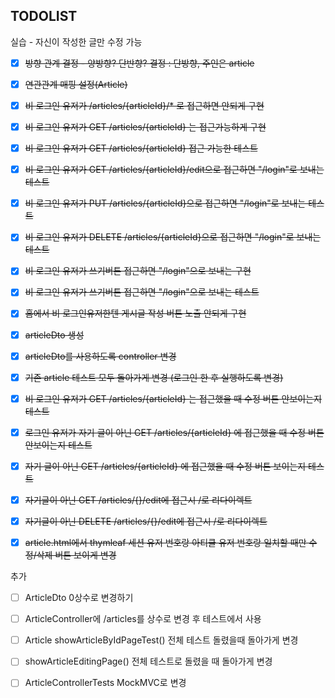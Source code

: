 ## TODOLIST

실습 - 자신이 작성한 글만 수정 가능

- [x] ~~방향 관계 결정 - 양방향? 단반향? 결정 : 단방향, 주인은 article~~
- [x] ~~연관관계 매핑 설정(Article)~~
- [x] ~~비 로그인 유저가 /articles/{articleId}/* 로 접근하면 안되게 구현~~
- [x] ~~비 로그인 유저가 GET /articles/{articleId} 는 접근가능하게 구현~~
- [x] ~~비 로그인 유저가 GET /articles/{articleId} 접근 가능한 테스트~~
- [x] ~~비 로그인 유저가 GET /articles/{articleId}/edit으로 접근하면 "/login"로 보내는 테스트~~
- [x] ~~비 로그인 유저가 PUT /articles/{articleId}으로 접근하면 "/login"로 보내는 테스트~~
- [x] ~~비 로그인 유저가 DELETE /articles/{articleId}으로 접근하면 "/login"로 보내는 테스트~~
- [x] ~~비 로그인 유저가 쓰기버튼 접근하면 "/login"으로 보내는 구현~~
- [x] ~~비 로그인 유저가 쓰기버튼 접근하면 "/login"으로 보내는 테스트~~
- [x] ~~홈에서 비 로그인유저한텐 게시글 작성 버튼 노출 안되게 구현~~
- [x] ~~articleDto 생성~~
- [x] ~~articleDto를 사용하도록 controller 변경~~
- [x] ~~기존 article 테스트 모두 돌아가게 변경 (로그인 한 후 실행하도록 변경)~~
- [x] ~~비 로그인 유저가 GET /articles/{articleId} 는 접근했을 때 수정 버튼 안보이는지 테스트~~
- [x] ~~로그인 유저가 자기 글이 아닌 GET /articles/{articleId} 에 접근했을 때 수정 버튼 안보이는지 테스트~~
- [x] ~~자기 글이 아닌 GET /articles/{articleId} 에 접근했을 때 수정 버튼 보이는지 테스트~~
- [x] ~~자기글이 아닌 GET /articles/{}/edit에 접근시 /로 리다이렉트~~
- [x] ~~자기글이 아닌 DELETE /articles/{}/edit에 접근시 /로 리다이렉트~~
- [x] ~~article.html에서 thymleaf 세션 유저 번호랑 아티클 유저 번호랑 일치할 때만 수정/삭제 버튼 보이게 변경~~



추가 

- [ ] ArticleDto  0상수로 변경하기 
- [ ] ArticleController에 /articles를 상수로 변경 후 테스트에서 사용
- [ ] Article showArticleByIdPageTest() 전체 테스트 돌렸을때 돌아가게 변경
- [ ] showArticleEditingPage() 전체 테스트로 돌렸을 때 돌아가게 변경
- [ ] ArticleControllerTests MockMVC로 변경

